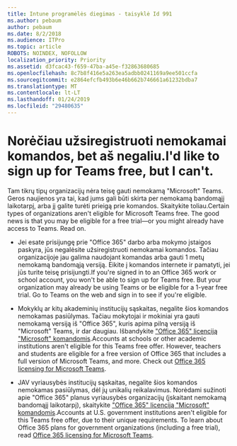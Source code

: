 ```yaml
---
title: Intune programėlės diegimas - taisyklė Id 991
ms.author: pebaum
author: pebaum
ms.date: 8/2/2018
ms.audience: ITPro
ms.topic: article
ROBOTS: NOINDEX, NOFOLLOW
localization_priority: Priority
ms.assetid: d3fcac43-f659-47ba-a45e-f32863680685
ms.openlocfilehash: 8c7b8f416e5a263ea5adbb0241169a9ee501ccfa
ms.sourcegitcommit: e2864efcfb493b6e46b662b746661a61232bdba7
ms.translationtype: MT
ms.contentlocale: lt-LT
ms.lasthandoff: 01/24/2019
ms.locfileid: "29480635"
---
```

# <a name="id-like-to-sign-up-for-teams-free-but-i-cant"></a><span data-ttu-id="e2ca1-102">Norėčiau užsiregistruoti nemokamai komandos, bet aš negaliu.</span><span class="sxs-lookup"><span data-stu-id="e2ca1-102">I'd like to sign up for Teams free, but I can't.</span></span>

<span data-ttu-id="e2ca1-p101">Tam tikrų tipų organizacijų nėra teisę gauti nemokamą "Microsoft" Teams. Geros naujienos yra tai, kad jums gali būti skirta per nemokamą bandomąjį laikotarpį, arba jį galite turėti prieigą prie komandos. Skaitykite toliau.</span><span class="sxs-lookup"><span data-stu-id="e2ca1-p101">Certain types of organizations aren't eligible for Microsoft Teams free. The good news is that you may be eligible for a free trial—or you might already have access to Teams. Read on.</span></span>
  
- <span data-ttu-id="e2ca1-p102">Jei esate prisijungę prie "Office 365" darbo arba mokymo įstaigos paskyra, jūs negalėsite užsiregistruoti nemokamai komandos. Tačiau organizacijoje jau galima naudojant komandas arba gauti 1 metų nemokamą bandomąją versiją. Eikite į komandos internete ir pamatyti, jei jūs turite teisę prisijungti.</span><span class="sxs-lookup"><span data-stu-id="e2ca1-p102">If you're signed in to an Office 365 work or school account, you won't be able to sign up for Teams free. But your organization may already be using Teams or be eligible for a 1-year free trial. Go to Teams on the web and sign in to see if you're eligible.</span></span>
    
- <span data-ttu-id="e2ca1-p103">Mokyklų ar kitų akademinių institucijų sąskaitas, negalite šios komandos nemokamas pasiūlymas. Tačiau mokytojai ir mokiniai yra gauti nemokamą versiją iš "Office 365", kuris apima pilną versiją iš "Microsoft" Teams, ir dar daugiau. Išbandykite ["Office 365" licenciją "Microsoft" komandomis](https://docs.microsoft.com/microsoftteams/office-365-licensing).</span><span class="sxs-lookup"><span data-stu-id="e2ca1-p103">Accounts at schools or other academic institutions aren't eligible for this Teams free offer. However, teachers and students are eligible for a free version of Office 365 that includes a full version of Microsoft Teams, and more. Check out [Office 365 licensing for Microsoft Teams](https://docs.microsoft.com/microsoftteams/office-365-licensing).</span></span>
    
- <span data-ttu-id="e2ca1-p104">JAV vyriausybės institucijų sąskaitas, negalite šios komandos nemokamas pasiūlymas, dėl jų unikalių reikalavimus. Norėdami sužinoti apie "Office 365" planus vyriausybės organizacijų (įskaitant nemokamą bandomąjį laikotarpį), skaitykite ["Office 365" licenciją "Microsoft" komandomis](https://docs.microsoft.com/microsoftteams/office-365-licensing).</span><span class="sxs-lookup"><span data-stu-id="e2ca1-p104">Accounts at U.S. government institutions aren't eligible for this Teams free offer, due to their unique requirements. To learn about Office 365 plans for government organizations (including a free trial), read [Office 365 licensing for Microsoft Teams](https://docs.microsoft.com/microsoftteams/office-365-licensing).</span></span>
    

